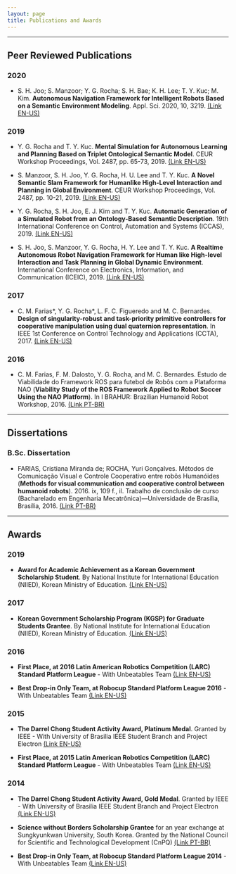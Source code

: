 ```yaml
---
layout: page
title: Publications and Awards
---
```


***
## Peer Reviewed Publications

### 2020

* S. H. Joo; S. Manzoor; Y. G. Rocha; S. H. Bae; K. H. Lee; T. Y. Kuc; M. Kim. **Autonomous Navigation Framework for Intelligent Robots Based on a Semantic Environment Modeling**. Appl. Sci. 2020, 10, 3219. [(Link EN-US)](https://www.mdpi.com/2076-3417/10/9/3219/pdf)

### 2019

* Y. G. Rocha and T. Y. Kuc.  **Mental Simulation for Autonomous Learning and Planning Based on Triplet Ontological Semantic Model**. CEUR Workshop Proceedings, Vol. 2487, pp. 65-73, 2019. [(Link EN-US)](https://www.yurirocha.com/assets/Mental_Simulation_IROS_2019.pdf)

* S. Manzoor, S. H. Joo, Y. G. Rocha, H. U. Lee and T. Y. Kuc.  **A Novel Semantic Slam Framework for Humanlike High-Level Interaction and Planning in Global Environment**. CEUR Workshop Proceedings, Vol. 2487, pp. 10-21, 2019. [(Link EN-US)](https://swb.skku.edu/_res/cnrlab/etc/A_Novel_Semantic_SLAM_Framework_for_Humanlike_High-Level_Interaction_and_Planning_in_Global_Environment.pdf)

* Y. G. Rocha, S. H. Joo, E. J. Kim and T. Y. Kuc. **Automatic Generation of a Simulated Robot from an Ontology-Based Semantic Description**. 19th International Conference on Control, Automation and Systems (ICCAS), 2019. [(Link EN-US)](https://www.yurirocha.com/assets/Automatic_Generation_ICCAS2019.pdf)

* S. H. Joo, S. Manzoor, Y. G. Rocha, H. Y. Lee and T. Y. Kuc. **A Realtime Autonomous Robot Navigation Framework for Human like High-level Interaction and Task Planning in Global Dynamic Environment**. International Conference on Electronics, Information, and Communication (ICEIC), 2019. [(Link EN-US)](https://arxiv.org/abs/1905.12942)

### 2017

* C. M. Farias\*, Y. G. Rocha\*, L. F. C. Figueredo and M. C. Bernardes. **Design of singularity-robust and task-priority primitive controllers for cooperative manipulation using dual quaternion representation**. In IEEE 1st Conference on Control Technology and Applications (CCTA), 2017. [(Link EN-US)](https://www.yurirocha.com/assets/Design-of-singularity-robust-and-task-priority-primitive-controllers_CCTA_2017.pdf)

### 2016

* C. M. Farias, F. M. Dalosto, Y. G. Rocha, and M. C. Bernardes. Estudo de Viabilidade do Framework ROS para futebol de Robôs com a Plataforma NAO (**Viability Study of the ROS Framework Applied to Robot Soccer Using the NAO Platform**). In I BRAHUR: Brazilian Humanoid Robot Workshop, 2016. [(Link PT-BR)](https://www.yurirocha.com/assets/Interface_ROS_NAO_BRAHUR_2016.pdf)

***
## Dissertations

### B.Sc. Dissertation

* FARIAS, Cristiana Miranda de; ROCHA, Yuri Gonçalves. Métodos de Comunicação Visual e Controle Cooperativo entre robôs Humanóides (**Methods for visual communication and cooperative control between humanoid robots**). 2016. ix, 109 f., il. Trabalho de conclusão de curso (Bacharelado em Engenharia Mecatrônica)—Universidade de Brasília, Brasília, 2016. [(Link PT-BR)](http://bdm.unb.br/bitstream/10483/17169/1/2016_CristianaMiranda_YuriRocha_tcc.pdf)

***
## Awards

### 2019

* **Award for Academic Achievement as a Korean Government Scholarship Student**. By National Institute for International Education (NIIED), Korean Ministry of Education. [(Link EN-US)](http://www.yurirocha.com/assets/award_kgsp_academic_achievement.pdf)

### 2017

* **Korean Government Scholarship Program (KGSP) for Graduate Students Grantee**. By National Institute for International Education (NIIED), Korean Ministry of Education. [(Link EN-US)](http://www.yurirocha.com/assets/2017_kgsp_results.pdf)

### 2016

* **First Place, at 2016 Latin American Robotics Competition (LARC) Standard Platform League** - With Unbeatables Team [(Link EN-US)](http://www.cbrobotica.org/?page_id=122)

* **Best Drop-in Only Team, at Robocup Standard Platform League 2016** - With Unbeatables Team [(Link EN-US)](http://spl.robocup.org/history/results-2016/)


### 2015

* **The Darrel Chong Student Activity Award, Platinum Medal**. Granted by IEEE - With University of Brasilia IEEE Student Branch and Project Electron [(Link EN-US)](https://students.ieee.org/wp-content/uploads/2019/01/Darrel-Chong-Student-Activity-Award-Past-Winners.pdf)

* **First Place, at 2015 Latin American Robotics Competition (LARC) Standard Platform League** - With Unbeatables Team [(Link EN-US)](http://www.cbrobotica.org/?page_id=122)

### 2014

* **The Darrel Chong Student Activity Award, Gold Medal**. Granted by IEEE - With University of Brasilia IEEE Student Branch and Project Electron [(Link EN-US)](https://students.ieee.org/wp-content/uploads/2019/01/Darrel-Chong-Student-Activity-Award-Past-Winners.pdf)

* **Science without Borders Scholarship Grantee** for an year exchange at Sungkyunkwan University, South Korea. Granted by the National Council for Scientific and Technological Development (CnPQ) [(Link PT-BR)](http://www.cienciasemfronteiras.gov.br/en/c/document_library/get_file?uuid=86c661c3-2aa8-4f13-873d-e0755c748c9d&groupId=214072)

* **Best Drop-in Only Team, at Robocup Standard Platform League 2014** - With Unbeatables Team [(Link EN-US)](http://spl.robocup.org/history/results-2014/)